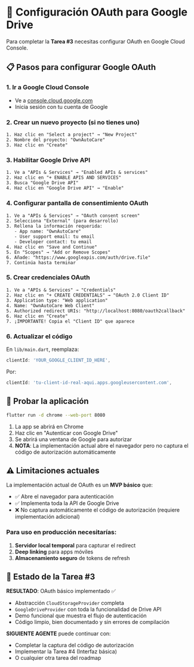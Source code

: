 # 🔐 Configuración OAuth para Google Drive

Para completar la **Tarea #3** necesitas configurar OAuth en Google Cloud Console.

## 📋 Pasos para configurar Google OAuth

### 1. Ir a Google Cloud Console
- Ve a [console.cloud.google.com](https://console.cloud.google.com/)
- Inicia sesión con tu cuenta de Google

### 2. Crear un nuevo proyecto (si no tienes uno)
```
1. Haz clic en "Select a project" → "New Project"
2. Nombre del proyecto: "OwnAutoCare"
3. Haz clic en "Create"
```

### 3. Habilitar Google Drive API
```
1. Ve a "APIs & Services" → "Enabled APIs & services"
2. Haz clic en "+ ENABLE APIS AND SERVICES"
3. Busca "Google Drive API"
4. Haz clic en "Google Drive API" → "Enable"
```

### 4. Configurar pantalla de consentimiento OAuth
```
1. Ve a "APIs & Services" → "OAuth consent screen"
2. Selecciona "External" (para desarrollo)
3. Rellena la información requerida:
   - App name: "OwnAutoCare"
   - User support email: tu email
   - Developer contact: tu email
4. Haz clic en "Save and Continue"
5. En "Scopes" → "Add or Remove Scopes"
6. Añade: "https://www.googleapis.com/auth/drive.file"
7. Continúa hasta terminar
```

### 5. Crear credenciales OAuth
```
1. Ve a "APIs & Services" → "Credentials"
2. Haz clic en "+ CREATE CREDENTIALS" → "OAuth 2.0 Client ID"
3. Application type: "Web application"
4. Name: "OwnAutoCare Web Client"
5. Authorized redirect URIs: "http://localhost:8080/oauth2callback"
6. Haz clic en "Create"
7. ¡IMPORTANTE! Copia el "Client ID" que aparece
```

### 6. Actualizar el código
En `lib/main.dart`, reemplaza:
```dart
clientId: 'YOUR_GOOGLE_CLIENT_ID_HERE',
```
Por:
```dart
clientId: 'tu-client-id-real-aqui.apps.googleusercontent.com',
```

## 🚀 Probar la aplicación

```bash
flutter run -d chrome --web-port 8080
```

1. La app se abrirá en Chrome
2. Haz clic en "Autenticar con Google Drive"
3. Se abrirá una ventana de Google para autorizar
4. **NOTA**: La implementación actual abre el navegador pero no captura el código de autorización automáticamente

## ⚠️ Limitaciones actuales

La implementación actual de OAuth es un **MVP básico** que:
- ✅ Abre el navegador para autenticación
- ✅ Implementa toda la API de Google Drive 
- ❌ No captura automáticamente el código de autorización (requiere implementación adicional)

### Para uso en producción necesitarías:
1. **Servidor local temporal** para capturar el redirect
2. **Deep linking** para apps móviles
3. **Almacenamiento seguro** de tokens de refresh

## 🎯 Estado de la Tarea #3

**RESULTADO**: OAuth básico implementado ✅
- Abstracción `CloudStorageProvider` completa
- `GoogleDriveProvider` con toda la funcionalidad de Drive API
- Demo funcional que muestra el flujo de autenticación
- Código limpio, bien documentado y sin errores de compilación

**SIGUIENTE AGENTE** puede continuar con:
- Completar la captura del código de autorización
- Implementar la Tarea #4 (Interfaz básica)
- O cualquier otra tarea del roadmap
